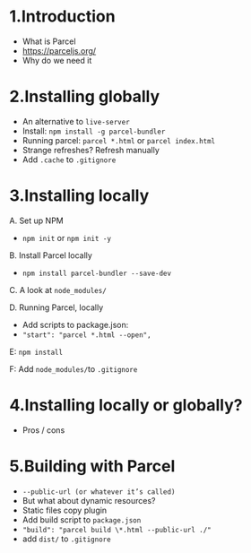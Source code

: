 # 1.Introduction

- What is Parcel
- https://parceljs.org/
- Why do we need it

# 2.Installing globally

- An alternative to `live-server`
- Install: `npm install -g parcel-bundler`
- Running parcel: `parcel *.html` or `parcel index.html`
- Strange refreshes? Refresh manually
- Add `.cache` to `.gitignore`

# 3.Installing locally

A. Set up NPM

- `npm init` or `npm init -y`

B. Install Parcel locally

- `npm install parcel-bundler --save-dev`

C. A look at `node_modules/`

D. Running Parcel, locally

- Add scripts to package.json:
- `"start": "parcel *.html --open",`

E: `npm install`

F: Add `node_modules/`to `.gitignore`

# 4.Installing locally or globally?

- Pros / cons

# 5.Building with Parcel

- `--public-url (or whatever it’s called)`
- But what about dynamic resources?
- Static files copy plugin
- Add build script to `package.json`
- `"build": "parcel build \*.html --public-url ./"`
- add `dist/` to `.gitignore`
